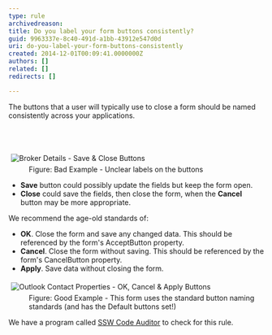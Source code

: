 ```yaml
---
type: rule
archivedreason: 
title: Do you label your form buttons consistently?
guid: 9963337e-8c40-491d-a1bb-43912e547d0d
uri: do-you-label-your-form-buttons-consistently
created: 2014-12-01T00:09:41.0000000Z
authors: []
related: []
redirects: []

---
```



<p><span>​The buttons that a user will typically use to close a form should be named consistently across your applications.</span></p>
<br><excerpt class='endintro'></excerpt><br>
<dl class="badImage"><dt>
      <img src="http&#58;//www.ssw.com.au/ssw/Standards/Rules/Images/ButtonLabels_Bad.gif" alt="Broker Details - Save &amp; Close Buttons" style="margin&#58;5px;" />
   </dt><dd>Figure&#58; Bad Example - Unclear labels on the buttons</dd></dl><ul><li>
      <strong>Save</strong> button could possibly update the fields but keep the form open.</li><li>
      <strong>Close</strong> could save the fields, then close the form, when the 
      <strong> Cancel</strong> button may be more appropriate.</li></ul><p>We recommend the age-old standards of&#58;</p><ul><li>
      <strong>OK</strong>. Close the form and save any changed data. This should be referenced by the form's AcceptButton property.</li><li>
      <strong>Cancel</strong>. Close the form without saving. This should be referenced by the form's CancelButton property.</li><li>
      <strong>Apply</strong>. Save data without closing the form.</li></ul><dl class="goodImage"><dt>
      <img src="http&#58;//www.ssw.com.au/ssw/Standards/Rules/Images/OKCancelExampleDialog.jpg" alt="Outlook Contact Properties - OK, Cancel &amp; Apply Buttons" style="margin&#58;5px;" />
   </dt><dd>Figure&#58; Good Example - This form uses the standard button naming standards (and has the Default buttons set!)</dd></dl><p class="productBox">We have a program called 
   <a href="http&#58;//www.ssw.com.au/ssw/CodeAuditor/">SSW Code Auditor</a> to check for this rule.</p>


